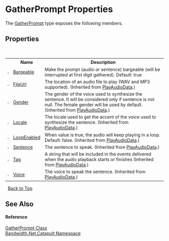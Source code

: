 ﻿# GatherPrompt Properties
 

The <a href ="T_Bandwidth_Net_Catapult_GatherPrompt.md">GatherPrompt</a> type exposes the following members.


## Properties
&nbsp;<table><tr><th></th><th>Name</th><th>Description</th></tr><tr><td>![Public property](media/pubproperty.gif "Public property")</td><td><a href ="P_Bandwidth_Net_Catapult_GatherPrompt_Bargeable.md">Bargeable</a></td><td>
Make the prompt (audio or sentence) bargeable (will be interrupted at first digit gathered). Default: true</td></tr><tr><td>![Public property](media/pubproperty.gif "Public property")</td><td><a href ="P_Bandwidth_Net_Catapult_PlayAudioData_FileUrl.md">FileUrl</a></td><td>
The location of an audio file to play (WAV and MP3 supported).
 (Inherited from <a href ="T_Bandwidth_Net_Catapult_PlayAudioData.md">PlayAudioData</a>.)</td></tr><tr><td>![Public property](media/pubproperty.gif "Public property")</td><td><a href ="P_Bandwidth_Net_Catapult_PlayAudioData_Gender.md">Gender</a></td><td>
The gender of the voice used to synthesize the sentence. It will be considered only if sentence is not null. The female gender will be used by default.
 (Inherited from <a href ="T_Bandwidth_Net_Catapult_PlayAudioData.md">PlayAudioData</a>.)</td></tr><tr><td>![Public property](media/pubproperty.gif "Public property")</td><td><a href ="P_Bandwidth_Net_Catapult_PlayAudioData_Locale.md">Locale</a></td><td>
The locale used to get the accent of the voice used to synthesize the sentence.
 (Inherited from <a href ="T_Bandwidth_Net_Catapult_PlayAudioData.md">PlayAudioData</a>.)</td></tr><tr><td>![Public property](media/pubproperty.gif "Public property")</td><td><a href ="P_Bandwidth_Net_Catapult_PlayAudioData_LoopEnabled.md">LoopEnabled</a></td><td>
When value is true, the audio will keep playing in a loop. Default: false.
 (Inherited from <a href ="T_Bandwidth_Net_Catapult_PlayAudioData.md">PlayAudioData</a>.)</td></tr><tr><td>![Public property](media/pubproperty.gif "Public property")</td><td><a href ="P_Bandwidth_Net_Catapult_PlayAudioData_Sentence.md">Sentence</a></td><td>
The sentence to speak.
 (Inherited from <a href ="T_Bandwidth_Net_Catapult_PlayAudioData.md">PlayAudioData</a>.)</td></tr><tr><td>![Public property](media/pubproperty.gif "Public property")</td><td><a href ="P_Bandwidth_Net_Catapult_PlayAudioData_Tag.md">Tag</a></td><td>
A string that will be included in the events delivered when the audio playback starts or finishes
 (Inherited from <a href ="T_Bandwidth_Net_Catapult_PlayAudioData.md">PlayAudioData</a>.)</td></tr><tr><td>![Public property](media/pubproperty.gif "Public property")</td><td><a href ="P_Bandwidth_Net_Catapult_PlayAudioData_Voice.md">Voice</a></td><td>
The voice to speak the sentence.
 (Inherited from <a href ="T_Bandwidth_Net_Catapult_PlayAudioData.md">PlayAudioData</a>.)</td></tr></table>&nbsp;
<a href="#gatherprompt-properties">Back to Top</a>

## See Also


#### Reference
<a href ="T_Bandwidth_Net_Catapult_GatherPrompt.md">GatherPrompt Class</a><br /><a href ="N_Bandwidth_Net_Catapult.md">Bandwidth.Net.Catapult Namespace</a><br />